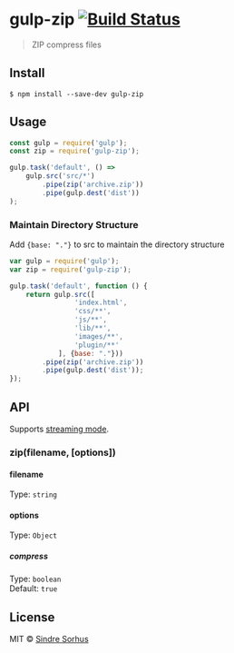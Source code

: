 # gulp-zip [![Build Status](https://travis-ci.org/sindresorhus/gulp-zip.svg?branch=master)](https://travis-ci.org/sindresorhus/gulp-zip)

> ZIP compress files


## Install

```
$ npm install --save-dev gulp-zip
```


## Usage

```js
const gulp = require('gulp');
const zip = require('gulp-zip');

gulp.task('default', () =>
	gulp.src('src/*')
		.pipe(zip('archive.zip'))
		.pipe(gulp.dest('dist'))
);
```

### Maintain Directory Structure

Add `{base: "."}` to src to maintain the directory structure

```js
var gulp = require('gulp');
var zip = require('gulp-zip');

gulp.task('default', function () {
	return gulp.src([
                'index.html',
                'css/**',
                'js/**',
                'lib/**',
                'images/**',
                'plugin/**'
            ], {base: "."}))
		.pipe(zip('archive.zip'))
		.pipe(gulp.dest('dist'));
});
```

## API

Supports [streaming mode](https://github.com/gulpjs/gulp/blob/master/docs/API.md#optionsbuffer).

### zip(filename, [options])

#### filename

Type: `string`

#### options

Type: `Object`

##### compress

Type: `boolean`<br>
Default: `true`


## License

MIT © [Sindre Sorhus](https://sindresorhus.com)
